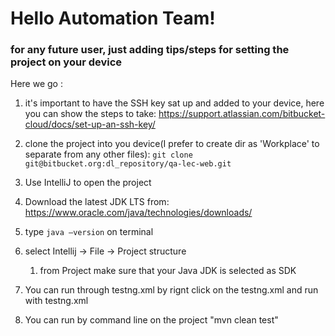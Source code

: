 # Hello Automation Team!
### for any future user, just adding tips/steps for setting the project on your device
Here we go :
1. it's important to have the SSH key sat up and added to your device,
   here you can show the steps to take: https://support.atlassian.com/bitbucket-cloud/docs/set-up-an-ssh-key/
2. clone the project into you device(I prefer to create dir as 'Workplace' to separate from any other files):
   ```git clone git@bitbucket.org:dl_repository/qa-lec-web.git```
3. Use IntelliJ to open the project
4. Download the latest JDK LTS from: https://www.oracle.com/java/technologies/downloads/
5. type ```java –version``` on terminal
6. select Intellij -> File -> Project structure
    1. from Project make sure that your Java JDK is selected as SDK

7. You can run through testng.xml by rignt click on the testng.xml and run with testng.xml
8.  You can run by command line on the project "mvn clean test"

